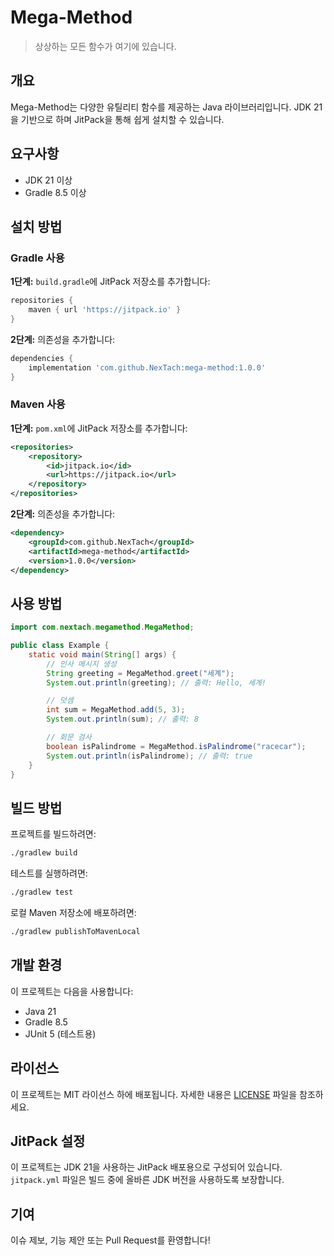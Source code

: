 # Mega-Method

> 상상하는 모든 함수가 여기에 있습니다.

## 개요

Mega-Method는 다양한 유틸리티 함수를 제공하는 Java 라이브러리입니다. JDK 21을 기반으로 하며 JitPack을 통해 쉽게 설치할 수 있습니다.

## 요구사항

- JDK 21 이상
- Gradle 8.5 이상

## 설치 방법

### Gradle 사용

**1단계:** `build.gradle`에 JitPack 저장소를 추가합니다:

```gradle
repositories {
    maven { url 'https://jitpack.io' }
}
```

**2단계:** 의존성을 추가합니다:

```gradle
dependencies {
    implementation 'com.github.NexTach:mega-method:1.0.0'
}
```

### Maven 사용

**1단계:** `pom.xml`에 JitPack 저장소를 추가합니다:

```xml
<repositories>
    <repository>
        <id>jitpack.io</id>
        <url>https://jitpack.io</url>
    </repository>
</repositories>
```

**2단계:** 의존성을 추가합니다:

```xml
<dependency>
    <groupId>com.github.NexTach</groupId>
    <artifactId>mega-method</artifactId>
    <version>1.0.0</version>
</dependency>
```

## 사용 방법

```java
import com.nextach.megamethod.MegaMethod;

public class Example {
    static void main(String[] args) {
        // 인사 메시지 생성
        String greeting = MegaMethod.greet("세계");
        System.out.println(greeting); // 출력: Hello, 세계!

        // 덧셈
        int sum = MegaMethod.add(5, 3);
        System.out.println(sum); // 출력: 8

        // 회문 검사
        boolean isPalindrome = MegaMethod.isPalindrome("racecar");
        System.out.println(isPalindrome); // 출력: true
    }
}
```

## 빌드 방법

프로젝트를 빌드하려면:

```bash
./gradlew build
```

테스트를 실행하려면:

```bash
./gradlew test
```

로컬 Maven 저장소에 배포하려면:

```bash
./gradlew publishToMavenLocal
```

## 개발 환경

이 프로젝트는 다음을 사용합니다:
- Java 21
- Gradle 8.5
- JUnit 5 (테스트용)

## 라이선스

이 프로젝트는 MIT 라이선스 하에 배포됩니다. 자세한 내용은 [LICENSE](LICENSE) 파일을 참조하세요.

## JitPack 설정

이 프로젝트는 JDK 21을 사용하는 JitPack 배포용으로 구성되어 있습니다. `jitpack.yml` 파일은 빌드 중에 올바른 JDK 버전을 사용하도록 보장합니다.

## 기여

이슈 제보, 기능 제안 또는 Pull Request를 환영합니다!
